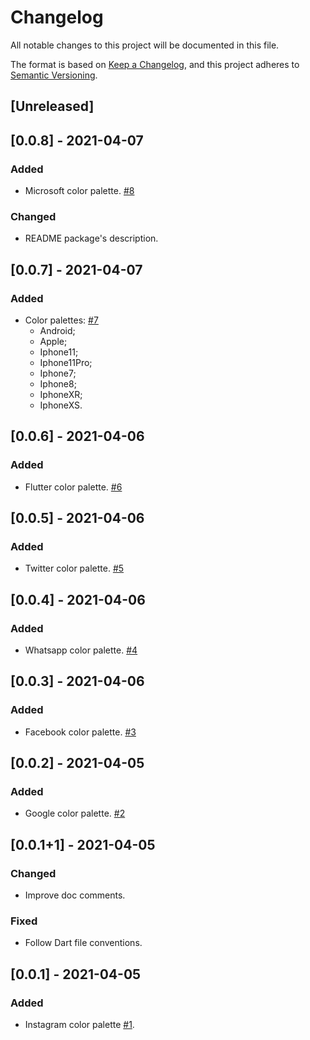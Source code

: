 # Changelog
All notable changes to this project will be documented in this file.

The format is based on [Keep a Changelog](https://keepachangelog.com/en/1.0.0/),
and this project adheres to [Semantic Versioning](https://semver.org/spec/v2.0.0.html).

## [Unreleased]

## [0.0.8] - 2021-04-07
### Added
- Microsoft color palette. [#8](https://github.com/rafamizes/flutter_brand_palettes/issues/8)

### Changed
- README package's description.

## [0.0.7] - 2021-04-07
### Added
- Color palettes: [#7](https://github.com/rafamizes/flutter_brand_palettes/issues/7)
  - Android;
  - Apple;
  - Iphone11;
  - Iphone11Pro;
  - Iphone7;
  - Iphone8;
  - IphoneXR;
  - IphoneXS.

## [0.0.6] - 2021-04-06
### Added
- Flutter color palette. [#6](https://github.com/rafamizes/flutter_brand_palettes/issues/6)

## [0.0.5] - 2021-04-06
### Added
- Twitter color palette. [#5](https://github.com/rafamizes/flutter_brand_palettes/issues/5)

## [0.0.4] - 2021-04-06
### Added
- Whatsapp color palette. [#4](https://github.com/rafamizes/flutter_brand_palettes/issues/4)

## [0.0.3] - 2021-04-06
### Added
- Facebook color palette. [#3](https://github.com/rafamizes/flutter_brand_palettes/issues/3)

## [0.0.2] - 2021-04-05
### Added
- Google color palette. [#2](https://github.com/rafamizes/flutter_brand_palettes/issues/2)

## [0.0.1+1] - 2021-04-05
### Changed
- Improve doc comments.

### Fixed
- Follow Dart file conventions.

## [0.0.1] - 2021-04-05
### Added
- Instagram color palette [#1](https://github.com/rafamizes/flutter_brand_palettes/issues/1).
